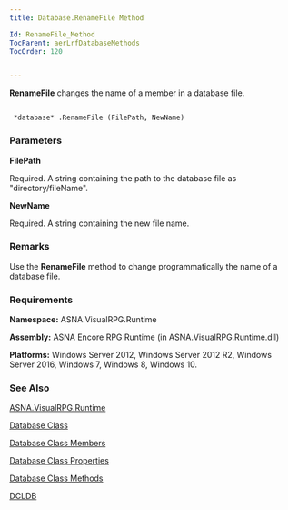 ```yaml
---
title: Database.RenameFile Method

Id: RenameFile_Method
TocParent: aerLrfDatabaseMethods
TocOrder: 120


---
```


**RenameFile** changes the name of a member in a database file. 

```

 *database* .RenameFile (FilePath, NewName)
```

### Parameters

**FilePath** 

Required.  A string containing the path to the database file as "directory/fileName".


**NewName** 

Required.  A string containing the new file name.


### Remarks
Use the **RenameFile** method to change programmatically the name of a database file.

### Requirements
**Namespace:** ASNA.VisualRPG.Runtime 

**Assembly:** ASNA Encore RPG Runtime (in ASNA.VisualRPG.Runtime.dll) 

**Platforms:** Windows Server 2012, Windows Server 2012 R2, Windows Server 2016, Windows 7, Windows 8, Windows 10. 

### See Also
[ASNA.VisualRPG.Runtime](aerLrfRuntimeNamespace.html)

[Database Class](Date_Formats.html)

[Database Class Members](aerLrfDatabasePropertiesMain.html)

[Database Class Properties](aerLrfDatabasePropertiesMain.html)

[Database Class Methods](aerLrfDatabaseMethods.html)

[DCLDB](DCLDB.html) 
